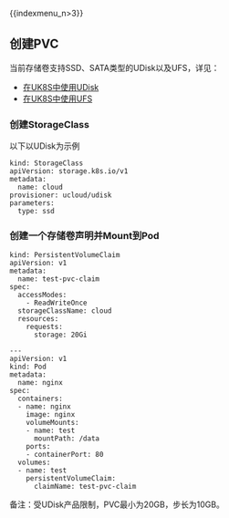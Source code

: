 {{indexmenu_n>3}}
## 创建PVC

当前存储卷支持SSD、SATA类型的UDisk以及UFS，详见：

* [在UK8S中使用UDisk](/compute/uk8s/volume/udisk)
* [在UK8S中使用UFS](/compute/uk8s/volume/ufs)


### 创建StorageClass

以下以UDisk为示例

```
kind: StorageClass
apiVersion: storage.k8s.io/v1
metadata:
  name: cloud
provisioner: ucloud/udisk
parameters:
  type: ssd
```


### 创建一个存储卷声明并Mount到Pod

```
kind: PersistentVolumeClaim
apiVersion: v1
metadata:
  name: test-pvc-claim
spec:
  accessModes:
    - ReadWriteOnce
  storageClassName: cloud
  resources:
    requests:
      storage: 20Gi

---
apiVersion: v1
kind: Pod
metadata:
  name: nginx
spec:
  containers:
  - name: nginx
    image: nginx
    volumeMounts:
    - name: test
      mountPath: /data
    ports:
    - containerPort: 80
  volumes:
  - name: test
    persistentVolumeClaim:
      claimName: test-pvc-claim
```

备注：受UDisk产品限制，PVC最小为20GB，步长为10GB。